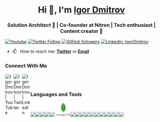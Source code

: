 <h1 align="center"> Hi 👋, I'm <a href="https://www.youtube.com/channel/UCYtyA21O420byaEgnZ8rsBw">Igor Dmitrov</a></h1>
<h3 align="center">Solution Architect 🚀 | Co-founder at Nitron | Tech enthusiast | Content creator 🌟</h3>

[![Youtube](https://img.shields.io/static/v1?label=IgorDmitrov&message=Subscribe&logo=YouTube&color=FF0000&style=for-the-badge)][youtube]
[![Twitter Follow](https://img.shields.io/twitter/follow/igdmitrov?color=1DA1F2&label=Followers&logo=twitter&style=for-the-badge)][twitter]
[![GitHub followers](https://img.shields.io/github/followers/igdmitrov?logo=GitHub&style=for-the-badge)][github]
[![Linkedin: IgorDmitrov](https://img.shields.io/badge/-CONNECT-blue?style=for-the-badge&logo=Linkedin&link=https://www.linkedin.com/in/igor-dmitrov-81a96622b/)][linkedin]

- 📫 &ensp;How to reach me: [**Twitter**][twitter] or [**Email**][email]

### Connect With Me

[<img align="left" alt="Igor Dmitrov | YouTube" width="28px" src="https://upload.wikimedia.org/wikipedia/commons/thumb/0/09/YouTube_full-color_icon_%282017%29.svg/640px-YouTube_full-color_icon_%282017%29.svg.png" />][youtube]
[<img align="left" alt="Igor Dmitrov | Twitter" width="28px" src="https://upload.wikimedia.org/wikipedia/commons/thumb/4/4f/Twitter-logo.svg/934px-Twitter-logo.svg.png" />][twitter]
[<img align="left" alt="Igor Dmitrov | LinkedIn" width="28px" src="https://cdn-icons-png.flaticon.com/512/174/174857.png" />][linkedin]

<br />
<br />

### Languages and Tools

<img src="https://img.icons8.com/color/48/000000/dynamics-365.png"/><img src="https://img.icons8.com/color/48/000000/sql.png"/><img src="https://img.icons8.com/color/48/000000/microsoft-sql-server.png"/><img src="https://img.icons8.com/color/48/000000/postgreesql.png"/><img src="https://img.icons8.com/fluent/50/000000/mysql-logo.png"/>
<img src="https://raw.githubusercontent.com/devicons/devicon/master/icons/mongodb/mongodb-original-wordmark.svg" alt="mongodb" width="48" height="48"/><img src="https://img.icons8.com/color/48/000000/c-sharp-logo.png"/><img src="https://img.icons8.com/color/48/000000/salesforce.png"/><img src="https://img.icons8.com/color/48/000000/javascript.png"/><img src="https://img.icons8.com/color/48/000000/dart.png"/><img src="https://img.icons8.com/color/48/000000/flutter.png"/><img src="https://img.icons8.com/color/48/000000/html-5.png"/><img src="https://img.icons8.com/color/48/000000/css3.png"/><img src="https://img.icons8.com/color/48/000000/nodejs.png"/><img src="https://img.icons8.com/color/48/000000/firebase.png"/><img src="https://img.icons8.com/color/48/000000/google-cloud.png"/><img src="https://img.icons8.com/color/48/000000/visual-studio-code-2019.png"/>




[twitter]: https://twitter.com/igdmitrov
[youtube]: https://www.youtube.com/channel/UCYtyA21O420byaEgnZ8rsBw?sub_confirmation=1
[linkedin]: https://www.linkedin.com/in/igor-dmitrov-81a96622b/
[github]: https://github.com/igdmitrov
[email]: mailto:igor.dmitrov.business@gmail.com
